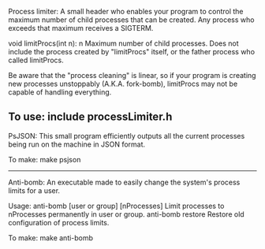 Process limiter:
A small header who enables your program to control the maximum number of child
processes that can be created. Any process who exceeds that maximum receives a
SIGTERM.

void limitProcs(int n):
  n   Maximum number of child processes. Does not include the process created by
      "limitProcs" itself, or the father process who called limitProcs.

Be aware that the "process cleaning" is linear, so if your program is creating
new processes unstoppably (A.K.A. fork-bomb), limitProcs may not be capable
of handling everything.

To use: include processLimiter.h
--------------------------------------- 
PsJSON:
This small program efficiently outputs all the current processes being run on
the machine in JSON format.

To make: make psjson

--------------------------------------
Anti-bomb:
An executable made to easily change the system's process limits for a user.

Usage:
anti-bomb [user or group] [nProcesses]
  Limit processes to nProcesses permanently in user or group.
anti-bomb restore
  Restore old configuration of process limits.

To make: make anti-bomb
